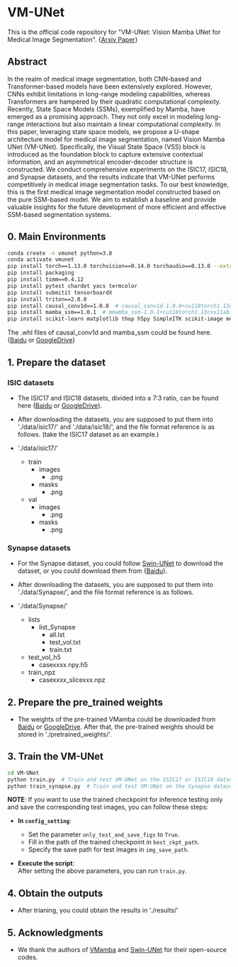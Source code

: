 # VM-UNet
This is the official code repository for "VM-UNet: Vision Mamba UNet for Medical
Image Segmentation". {[Arxiv Paper](https://arxiv.org/abs/2402.02491)}

## Abstract
In the realm of medical image segmentation, both CNN-based and Transformer-based models have been extensively explored. However, CNNs exhibit limitations in long-range modeling capabilities, whereas Transformers are hampered by their quadratic computational complexity. Recently, State Space Models (SSMs), exemplified by Mamba, have emerged as a promising approach. They not only excel in modeling long-range interactions but also maintain a linear computational complexity. In this paper, leveraging state space models, we propose a U-shape architecture model for medical image segmentation, named Vision Mamba UNet (VM-UNet). Specifically, the Visual State Space (VSS) block is introduced as the foundation block to capture extensive contextual information, and an asymmetrical encoder-decoder structure is constructed. We conduct comprehensive experiments on the ISIC17, ISIC18, and Synapse datasets, and the results indicate that VM-UNet performs competitively in medical image segmentation tasks. To our best knowledge, this is the first medical image segmentation model constructed based on the pure SSM-based model. We aim to establish a baseline and provide valuable insights for the future development of more efficient and effective SSM-based segmentation systems.

## 0. Main Environments
```bash
conda create -n vmunet python=3.8
conda activate vmunet
pip install torch==1.13.0 torchvision==0.14.0 torchaudio==0.13.0 --extra-index-url https://download.pytorch.org/whl/cu117
pip install packaging
pip install timm==0.4.12
pip install pytest chardet yacs termcolor
pip install submitit tensorboardX
pip install triton==2.0.0
pip install causal_conv1d==1.0.0  # causal_conv1d-1.0.0+cu118torch1.13cxx11abiFALSE-cp38-cp38-linux_x86_64.whl
pip install mamba_ssm==1.0.1  # mmamba_ssm-1.0.1+cu118torch1.13cxx11abiFALSE-cp38-cp38-linux_x86_64.whl
pip install scikit-learn matplotlib thop h5py SimpleITK scikit-image medpy yacs
```
The .whl files of causal_conv1d and mamba_ssm could be found here. {[Baidu](https://pan.baidu.com/s/1Tibn8Xh4FMwj0ths8Ufazw?pwd=uu5k) or [GoogleDrive](https://drive.google.com/drive/folders/1tZGs1YFHiDrMa-MjYY8ZoEnCyy7m7Gaj?usp=sharing)}

## 1. Prepare the dataset

### ISIC datasets
- The ISIC17 and ISIC18 datasets, divided into a 7:3 ratio, can be found here {[Baidu](https://pan.baidu.com/s/1Y0YupaH21yDN5uldl7IcZA?pwd=dybm) or [GoogleDrive](https://drive.google.com/file/d/1XM10fmAXndVLtXWOt5G0puYSQyI2veWy/view?usp=sharing)}. 

- After downloading the datasets, you are supposed to put them into './data/isic17/' and './data/isic18/', and the file format reference is as follows. (take the ISIC17 dataset as an example.)

- './data/isic17/'
  - train
    - images
      - .png
    - masks
      - .png
  - val
    - images
      - .png
    - masks
      - .png

### Synapse datasets

- For the Synapse dataset, you could follow [Swin-UNet](https://github.com/HuCaoFighting/Swin-Unet) to download the dataset, or you could download them from {[Baidu](https://pan.baidu.com/s/1JCXBfRL9y1cjfJUKtbEhiQ?pwd=9jti)}.

- After downloading the datasets, you are supposed to put them into './data/Synapse/', and the file format reference is as follows.

- './data/Synapse/'
  - lists
    - list_Synapse
      - all.lst
      - test_vol.txt
      - train.txt
  - test_vol_h5
    - casexxxx.npy.h5
  - train_npz
    - casexxxx_slicexxx.npz

## 2. Prepare the pre_trained weights

- The weights of the pre-trained VMamba could be downloaded from [Baidu](https://pan.baidu.com/s/1ci_YvPPEiUT2bIIK5x8Igw?pwd=wnyy) or [GoogleDrive](https://drive.google.com/drive/folders/1tZGs1YFHiDrMa-MjYY8ZoEnCyy7m7Gaj?usp=sharing). After that, the pre-trained weights should be stored in './pretrained_weights/'.



## 3. Train the VM-UNet
```bash
cd VM-UNet
python train.py  # Train and test VM-UNet on the ISIC17 or ISIC18 dataset.
python train_synapse.py  # Train and test VM-UNet on the Synapse dataset.
```

**NOTE**: If you want to use the trained checkpoint for inference testing only and save the corresponding test images, you can follow these steps:  

- **In `config_setting`**:  
   - Set the parameter `only_test_and_save_figs` to `True`.  
   - Fill in the path of the trained checkpoint in `best_ckpt_path`.  
   - Specify the save path for test images in `img_save_path`.  

- **Execute the script**:  
   After setting the above parameters, you can run `train.py`.

## 4. Obtain the outputs
- After trianing, you could obtain the results in './results/'

## 5. Acknowledgments

- We thank the authors of [VMamba](https://github.com/MzeroMiko/VMamba) and [Swin-UNet](https://github.com/HuCaoFighting/Swin-Unet) for their open-source codes.
